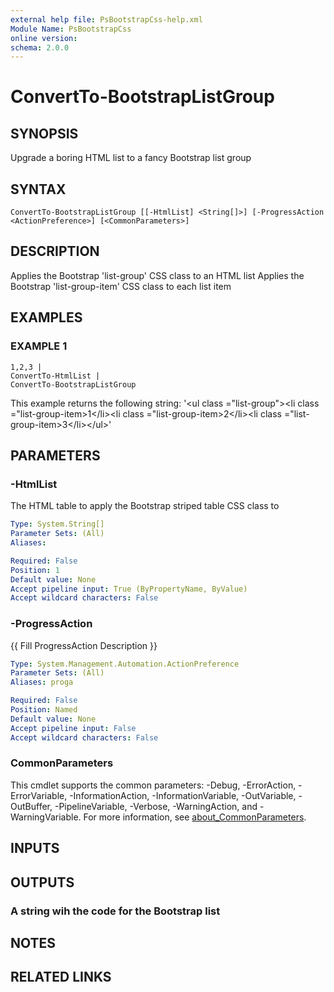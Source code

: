 ```yaml
---
external help file: PsBootstrapCss-help.xml
Module Name: PsBootstrapCss
online version:
schema: 2.0.0
---
```


# ConvertTo-BootstrapListGroup

## SYNOPSIS
Upgrade a boring HTML list to a fancy Bootstrap list group

## SYNTAX

```
ConvertTo-BootstrapListGroup [[-HtmlList] <String[]>] [-ProgressAction <ActionPreference>] [<CommonParameters>]
```

## DESCRIPTION
Applies the Bootstrap 'list-group' CSS class to an HTML list
Applies the Bootstrap 'list-group-item' CSS class to each list item

## EXAMPLES

### EXAMPLE 1
```
1,2,3 |
ConvertTo-HtmlList |
ConvertTo-BootstrapListGroup
```

This example returns the following string:
'\<ul class ="list-group"\>\<li class ="list-group-item\>1\</li\>\<li class ="list-group-item\>2\</li\>\<li class ="list-group-item\>3\</li\>\</ul\>'

## PARAMETERS

### -HtmlList
The HTML table to apply the Bootstrap striped table CSS class to

```yaml
Type: System.String[]
Parameter Sets: (All)
Aliases:

Required: False
Position: 1
Default value: None
Accept pipeline input: True (ByPropertyName, ByValue)
Accept wildcard characters: False
```

### -ProgressAction
{{ Fill ProgressAction Description }}

```yaml
Type: System.Management.Automation.ActionPreference
Parameter Sets: (All)
Aliases: proga

Required: False
Position: Named
Default value: None
Accept pipeline input: False
Accept wildcard characters: False
```

### CommonParameters
This cmdlet supports the common parameters: -Debug, -ErrorAction, -ErrorVariable, -InformationAction, -InformationVariable, -OutVariable, -OutBuffer, -PipelineVariable, -Verbose, -WarningAction, and -WarningVariable. For more information, see [about_CommonParameters](http://go.microsoft.com/fwlink/?LinkID=113216).

## INPUTS

## OUTPUTS

### A string wih the code for the Bootstrap list
## NOTES

## RELATED LINKS
